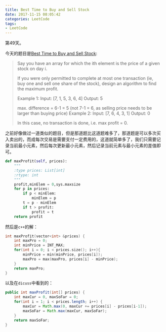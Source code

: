 ```yaml
---
title: Best Time to Buy and Sell Stock
date: 2017-11-15 08:05:42
categories: LeetCode
tags:
- LeetCode
---
```


第49天。

今天的题目是[Best Time to Buy and Sell Stock](https://leetcode.com/problems/best-time-to-buy-and-sell-stock/discuss/):

> Say you have an array for which the ith element is the price of a given stock on day i.
>
> If you were only permitted to complete at most one transaction (ie, buy one and sell one share of the stock), design an algorithm to find the maximum profit.
>
> Example 1:
> Input: [7, 1, 5, 3, 6, 4]
> Output: 5
>
> max. difference = 6-1 = 5 (not 7-1 = 6, as selling price needs to be larger than buying price)
> Example 2:
> Input: [7, 6, 4, 3, 1]
> Output: 0
>
> In this case, no transaction is done, i.e. max profit = 0.

之前好像做过一道类似的题目，但是那道题比这道题难多了，那道题是可以多次买入卖出的，而成每次交易是需要支付一定费用的，这道就简单多了，我们只需要记录当前最小元素，然后每次更新最小元素，然后记录当前元素与最小元素的差值即可。

```python
def maxProfit(self, prices):
    """
    :type prices: List[int]
    :rtype: int
    """
    profit,minElem = 0,sys.maxsize
    for p in prices:
        if p < minElem:
            minElem = p
        t = p - minElem
        if t > profit:
            profit = t
    return profit
```

然后是`c++`的解：

```c++
int maxProfit(vector<int> &prices) {
    int maxPro = 0;
    int minPrice = INT_MAX;
    for(int i = 0; i < prices.size(); i++){
        minPrice = min(minPrice, prices[i]);
        maxPro = max(maxPro, prices[i] - minPrice);
    }
    return maxPro;
}
```

以及在`dicuss`中看到的：

```java
public int maxProfit(int[] prices) {
    int maxCur = 0, maxSoFar = 0;
    for(int i = 1; i < prices.length; i++) {
        maxCur = Math.max(0, maxCur += prices[i] - prices[i-1]);
        maxSoFar = Math.max(maxCur, maxSoFar);
    }
    return maxSoFar;
}
```